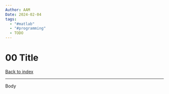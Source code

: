 ```yaml
---
Author: AAM
Date: 2024-02-04
tags:
  - "#matlab"
  - "#programming"
  - TODO
---
```


# 00 Title

[Back to index](../index.md)

---

Body